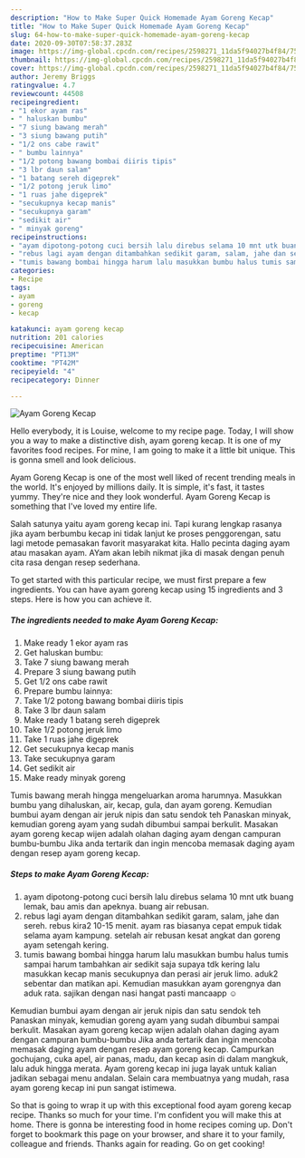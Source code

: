 ```yaml
---
description: "How to Make Super Quick Homemade Ayam Goreng Kecap"
title: "How to Make Super Quick Homemade Ayam Goreng Kecap"
slug: 64-how-to-make-super-quick-homemade-ayam-goreng-kecap
date: 2020-09-30T07:58:37.283Z
image: https://img-global.cpcdn.com/recipes/2598271_11da5f94027b4f84/751x532cq70/ayam-goreng-kecap-foto-resep-utama.jpg
thumbnail: https://img-global.cpcdn.com/recipes/2598271_11da5f94027b4f84/751x532cq70/ayam-goreng-kecap-foto-resep-utama.jpg
cover: https://img-global.cpcdn.com/recipes/2598271_11da5f94027b4f84/751x532cq70/ayam-goreng-kecap-foto-resep-utama.jpg
author: Jeremy Briggs
ratingvalue: 4.7
reviewcount: 44508
recipeingredient:
- "1 ekor ayam ras"
- " haluskan bumbu"
- "7 siung bawang merah"
- "3 siung bawang putih"
- "1/2 ons cabe rawit"
- " bumbu lainnya"
- "1/2 potong bawang bombai diiris tipis"
- "3 lbr daun salam"
- "1 batang sereh digeprek"
- "1/2 potong jeruk limo"
- "1 ruas jahe digeprek"
- "secukupnya kecap manis"
- "secukupnya garam"
- "sedikit air"
- " minyak goreng"
recipeinstructions:
- "ayam dipotong-potong cuci bersih lalu direbus selama 10 mnt utk buang lemak, bau amis dan apeknya. buang air rebusan."
- "rebus lagi ayam dengan ditambahkan sedikit garam, salam, jahe dan sereh.  rebus kira2 10-15 menit. ayam ras biasanya cepat empuk tidak selama ayam kampung. setelah air rebusan kesat angkat dan goreng ayam setengah kering."
- "tumis bawang bombai hingga harum lalu masukkan bumbu halus tumis sampai harum tambahkan air sedikit saja supaya tdk kering lalu masukkan kecap manis secukupnya dan perasi air jeruk limo. aduk2 sebentar dan matikan api. Kemudian masukkan ayam gorengnya dan aduk rata. sajikan dengan nasi hangat pasti mancaapp ☺"
categories:
- Recipe
tags:
- ayam
- goreng
- kecap

katakunci: ayam goreng kecap 
nutrition: 201 calories
recipecuisine: American
preptime: "PT13M"
cooktime: "PT42M"
recipeyield: "4"
recipecategory: Dinner

---
```



![Ayam Goreng Kecap](https://img-global.cpcdn.com/recipes/2598271_11da5f94027b4f84/751x532cq70/ayam-goreng-kecap-foto-resep-utama.jpg)

Hello everybody, it is Louise, welcome to my recipe page. Today, I will show you a way to make a distinctive dish, ayam goreng kecap. It is one of my favorites food recipes. For mine, I am going to make it a little bit unique. This is gonna smell and look delicious.

Ayam Goreng Kecap is one of the most well liked of recent trending meals in the world. It's enjoyed by millions daily. It is simple, it's fast, it tastes yummy. They're nice and they look wonderful. Ayam Goreng Kecap is something that I've loved my entire life.

Salah satunya yaitu ayam goreng kecap ini. Tapi kurang lengkap rasanya jika ayam berbumbu kecap ini tidak lanjut ke proses penggorengan, satu lagi metode pemasakan favorit masyarakat kita. Hallo pecinta daging ayam atau masakan ayam. AYam akan lebih nikmat jika di masak dengan penuh cita rasa dengan resep sederhana.


To get started with this particular recipe, we must first prepare a few ingredients. You can have ayam goreng kecap using 15 ingredients and 3 steps. Here is how you can achieve it.

<!--inarticleads1-->

##### The ingredients needed to make Ayam Goreng Kecap:

1. Make ready 1 ekor ayam ras
1. Get  haluskan bumbu:
1. Take 7 siung bawang merah
1. Prepare 3 siung bawang putih
1. Get 1/2 ons cabe rawit
1. Prepare  bumbu lainnya:
1. Take 1/2 potong bawang bombai diiris tipis
1. Take 3 lbr daun salam
1. Make ready 1 batang sereh digeprek
1. Take 1/2 potong jeruk limo
1. Take 1 ruas jahe digeprek
1. Get secukupnya kecap manis
1. Take secukupnya garam
1. Get sedikit air
1. Make ready  minyak goreng


Tumis bawang merah hingga mengeluarkan aroma harumnya. Masukkan bumbu yang dihaluskan, air, kecap, gula, dan ayam goreng. Kemudian bumbui ayam dengan air jeruk nipis dan satu sendok teh Panaskan minyak, kemudian goreng ayam yang sudah dibumbui sampai berkulit. Masakan ayam goreng kecap wijen adalah olahan daging ayam dengan campuran bumbu-bumbu Jika anda tertarik dan ingin mencoba memasak daging ayam dengan resep ayam goreng kecap. 

<!--inarticleads2-->

##### Steps to make Ayam Goreng Kecap:

1. ayam dipotong-potong cuci bersih lalu direbus selama 10 mnt utk buang lemak, bau amis dan apeknya. buang air rebusan.
1. rebus lagi ayam dengan ditambahkan sedikit garam, salam, jahe dan sereh.  rebus kira2 10-15 menit. ayam ras biasanya cepat empuk tidak selama ayam kampung. setelah air rebusan kesat angkat dan goreng ayam setengah kering.
1. tumis bawang bombai hingga harum lalu masukkan bumbu halus tumis sampai harum tambahkan air sedikit saja supaya tdk kering lalu masukkan kecap manis secukupnya dan perasi air jeruk limo. aduk2 sebentar dan matikan api. Kemudian masukkan ayam gorengnya dan aduk rata. sajikan dengan nasi hangat pasti mancaapp ☺


Kemudian bumbui ayam dengan air jeruk nipis dan satu sendok teh Panaskan minyak, kemudian goreng ayam yang sudah dibumbui sampai berkulit. Masakan ayam goreng kecap wijen adalah olahan daging ayam dengan campuran bumbu-bumbu Jika anda tertarik dan ingin mencoba memasak daging ayam dengan resep ayam goreng kecap. Campurkan gochujang, cuka apel, air panas, madu, dan kecap asin di dalam mangkuk, lalu aduk hingga merata. Ayam goreng kecap ini juga layak untuk kalian jadikan sebagai menu andalan. Selain cara membuatnya yang mudah, rasa ayam goreng kecap ini pun sangat istimewa. 

So that is going to wrap it up with this exceptional food ayam goreng kecap recipe. Thanks so much for your time. I'm confident you will make this at home. There is gonna be interesting food in home recipes coming up. Don't forget to bookmark this page on your browser, and share it to your family, colleague and friends. Thanks again for reading. Go on get cooking!
